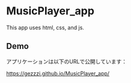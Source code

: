 # MusicPlayer_app
This app uses html, css, and js.

## Demo
アプリケーションは以下のURLで公開しています：

https://gezzzi.github.io/MusicPlayer_app/
